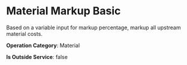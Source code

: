 # Material Markup Basic
Based on a variable input for markup percentage, markup all upstream material costs.

**Operation Category**: Material

**Is Outside Service**: false
